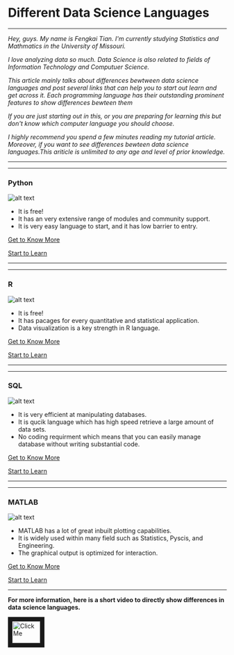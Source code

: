 # Different Data Science Languages

---

_Hey, guys. My name is Fengkai Tian. I'm currently studying Statistics and Mathmatics in the University of Missouri._

_I love analyzing data so much. Data Science is also related to fields of Information Technology and Computuer Science._

_This article mainly talks about differences bewtween data science languages and post several links that can help you to start out learn and get across it. Each programming language has their outstanding prominent features to show differences bewteen them_

_If you are just starting out in this, or you are preparing for learning this but don't know which computer language you should choose._

_I highly recommend you spend a few minutes reading my tutorial article. Moreover, if you want to see differences bewteen data science languages.This ariticle is unlimited to any age and level of prior knowledge._

---

---

### Python
![alt text](https://cdn-images-1.medium.com/max/600/0*rIG4CQCeK0xKQjrE.png)
+ It is free!
+ It has an very extensive range of modules and community support.
+ It is very easy language to start, and it has low barrier to entry.

[Get to Know More](https://en.wikipedia.org/wiki/Python_(programming_language))

[Start to Learn](https://www.learnpython.org/)

---

---

### R 
![alt text](https://www.techcentral.ie/wp-content/uploads/2017/01/R_Language_Logo_web-290x166.jpg)
+ It is free!
+ It has pacages for every quantitative and statistical application.
+ Data visualization is a key strength in R language.

[Get to Know More](https://www.r-project.org/about.html)

[Start to Learn](https://www.datacamp.com/courses/free-introduction-to-r)

---

---

### SQL
![alt text](https://cdn-images-1.medium.com/max/600/1*EbgPavDL5Ed4-wRYcJkAGQ.png)
+ It is very efficient at manipulating databases.
+ It is qucik language which has high speed retrieve a large amount of data sets.
+ No coding requirment which means that you can easily manage database without writing substantial code.

[Get to Know More](https://www.guru99.com/introduction-to-database-sql.html)

[Start to Learn](https://www.w3schools.com/sql/)

---

---

### MATLAB
![alt text](https://cdn-images-1.medium.com/max/600/0*DTBZ2-LziFY0wjSQ.)
+ MATLAB has a lot of great inbuilt plotting capabilities.
+ It is widely used within many field such as Statistics, Pyscis, and Engineering.
+ The graphical output is optimized for interaction.

[Get to Know More](https://www.mathworks.com/products/matlab.html)

[Start to Learn](https://www.mathworks.com/learn/tutorials/matlab-onramp.html?s_cid=learn_ONRAMP_BAN)

---

**For more information, here is a short video to directly show differences in data science languages.**

<a href="https://www.youtube.com/watch?v=k2RqjYCTt6k" target="_blank"><img src="https://encrypted-tbn0.gstatic.com/images?q=tbn:ANd9GcToSAJSwexFF7pvFsxacM92Cos4CO9hKPO-S0qD7BLMUOMkkEi6" alt="Click Me" width="64" height="50" border="10" /></a>
